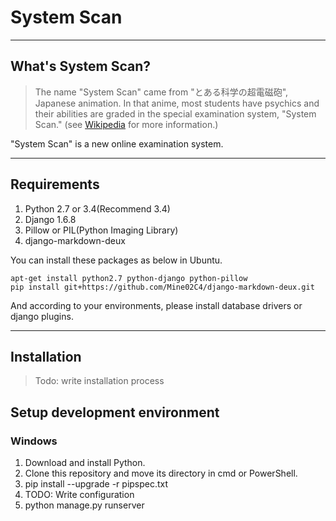 # System Scan

----
## What's System Scan?

> The name "System Scan" came from "とある科学の超電磁砲", Japanese animation. In that anime, most students have psychics and their abilities are graded in the special examination system, "System Scan." (see [Wikipedia](http://ja.wikipedia.org/wiki/%E3%81%A8%E3%81%82%E3%82%8B%E7%A7%91%E5%AD%A6%E3%81%AE%E8%B6%85%E9%9B%BB%E7%A3%81%E7%A0%B2) for more information.)

"System Scan" is a new online examination system.

----
## Requirements

1. Python 2.7 or 3.4(Recommend 3.4)
2. Django 1.6.8
3. Pillow or PIL(Python Imaging Library)
4. django-markdown-deux

You can install these packages as below in Ubuntu.

    apt-get install python2.7 python-django python-pillow
    pip install git+https://github.com/Mine02C4/django-markdown-deux.git

And according to your environments, please install database drivers or django plugins.

----
## Installation

> Todo: write installation process

## Setup development environment

### Windows

1. Download and install Python.
2. Clone this repository and move its directory in cmd or PowerShell.
3. pip install --upgrade -r pipspec.txt
4. TODO: Write configuration
5. python manage.py runserver
